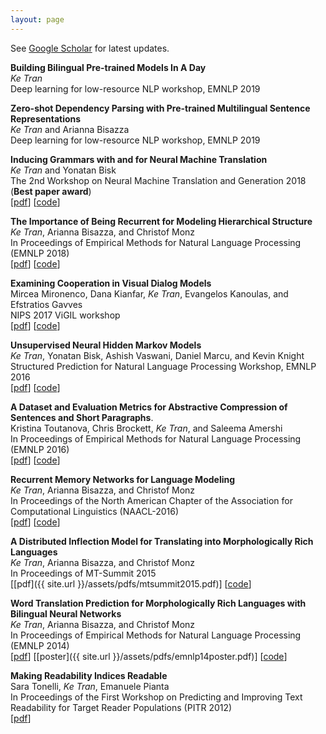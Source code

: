 ```yaml
---
layout: page
---
```

See [Google Scholar](https://scholar.google.com/citations?user=AXUvCS0AAAAJ&hl=en) for latest updates.

**Building Bilingual Pre-trained Models In A Day**  
_Ke Tran_  
Deep learning for low-resource NLP workshop, EMNLP 2019

**Zero-shot Dependency Parsing with Pre-trained Multilingual Sentence Representations**  
_Ke Tran_ and Arianna Bisazza  
Deep learning for low-resource NLP workshop, EMNLP 2019

**Inducing Grammars with and for Neural Machine Translation**  
_Ke Tran_ and Yonatan Bisk  
The 2nd Workshop on Neural Machine Translation and Generation 2018 (**Best paper award**)  
[[pdf](http://aclweb.org/anthology/W18-2704)] [[code](https://github.com/ketranm/sa-nmt)]  

**The Importance of Being Recurrent for Modeling Hierarchical Structure**  
_Ke Tran_, Arianna Bisazza, and Christof Monz   
In Proceedings of Empirical Methods for Natural Language Processing (EMNLP 2018)  
[[pdf](http://aclweb.org/anthology/D18-1503)]  [[code](https://github.com/ketranm/fan_vs_rnn)]


**Examining Cooperation in Visual Dialog Models**  
Mircea Mironenco, Dana Kianfar, _Ke Tran_, Evangelos Kanoulas, and Efstratios Gavves  
NIPS 2017 ViGIL workshop  
[[pdf](https://arxiv.org/abs/1712.01329)] [[code](https://github.com/danakianfar/Examining-Cooperation-in-VDM)]

**Unsupervised Neural Hidden Markov Models**  
_Ke Tran_, Yonatan Bisk, Ashish Vaswani, Daniel Marcu, and Kevin Knight  
Structured Prediction for Natural Language Processing Workshop, EMNLP 2016   
[[pdf](http://www.aclweb.org/anthology/W16-5907)] [[code](https://github.com/ketranm/neuralHMM)]

**A Dataset and Evaluation Metrics for Abstractive Compression of Sentences and Short Paragraphs**.  
Kristina Toutanova, Chris Brockett, _Ke Tran_, and Saleema Amershi  
In Proceedings of Empirical Methods for Natural Language Processing (EMNLP 2016)  
[[pdf](http://aclweb.org/anthology/D16-1033)] [[code](https://github.com/ketranm/)]

**Recurrent Memory Networks for Language Modeling**  
_Ke Tran_, Arianna Bisazza, and Christof Monz  
In Proceedings of the North American Chapter of the Association for Computational Linguistics (NAACL-2016)  
[[pdf](http://aclweb.org/anthology/N16-1036)] [[code](https://github.com/ketranm/RMN)]

**A Distributed Inflection Model for Translating into Morphologically Rich Languages**  
_Ke Tran_, Arianna Bisazza, and Christof Monz  
In Proceedings of MT-Summit 2015  
[[pdf]({{ site.url }}/assets/pdfs/mtsummit2015.pdf)] [[code](https://bitbucket.org/ketran/soft-tags/)]

**Word Translation Prediction for Morphologically Rich Languages with Bilingual Neural Networks**  
_Ke Tran_, Arianna Bisazza, and Christof Monz  
In Proceedings of Empirical Methods for Natural Language Processing (EMNLP 2014)  
[[pdf](http://aclweb.org/anthology/D14-1175)] [[poster]({{ site.url }}/assets/pdfs/emnlp14poster.pdf)] [[code](https://bitbucket.org/ketran/morphbinn)]

**Making Readability Indices Readable**  
Sara Tonelli, _Ke Tran_, Emanuele Pianta  
In Proceedings of the First Workshop on Predicting and Improving Text Readability for Target Reader Populations (PITR 2012)  
[[pdf](http://www.aclweb.org/anthology/W12-2206)]
